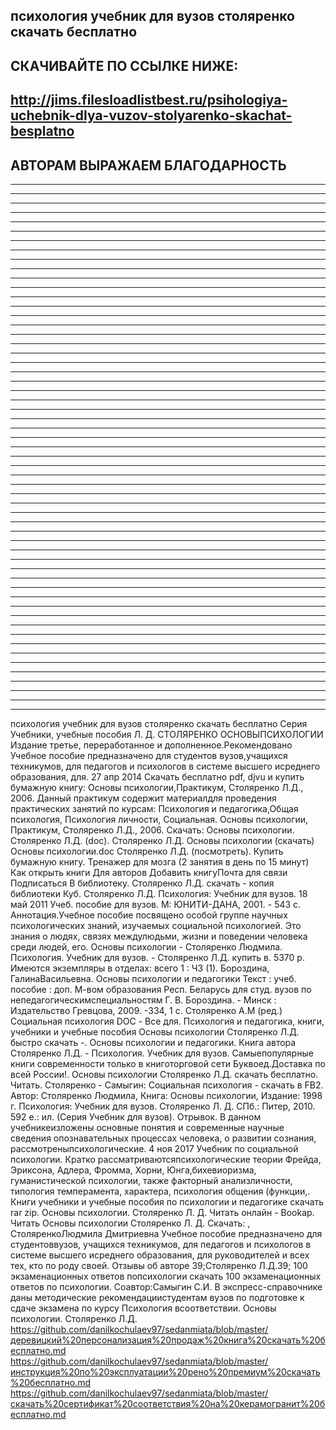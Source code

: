 психология учебник для вузов столяренко скачать бесплатно
--------------------------------------------------
СКАЧИВАЙТЕ ПО ССЫЛКЕ НИЖЕ:
--------------------------------------------------
http://jims.filesloadlistbest.ru/psihologiya-uchebnik-dlya-vuzov-stolyarenko-skachat-besplatno
--------------------------------------------------
АВТОРАМ ВЫРАЖАЕМ БЛАГОДАРНОСТЬ
--------------------------------------------------
--------------------------------------------------
--------------------------------------------------
--------------------------------------------------
--------------------------------------------------
--------------------------------------------------
--------------------------------------------------
--------------------------------------------------
--------------------------------------------------
--------------------------------------------------
--------------------------------------------------
--------------------------------------------------
--------------------------------------------------
--------------------------------------------------
--------------------------------------------------
--------------------------------------------------
--------------------------------------------------
--------------------------------------------------
--------------------------------------------------
--------------------------------------------------
--------------------------------------------------
--------------------------------------------------
--------------------------------------------------
--------------------------------------------------
--------------------------------------------------
--------------------------------------------------
--------------------------------------------------
--------------------------------------------------
--------------------------------------------------
--------------------------------------------------
--------------------------------------------------
--------------------------------------------------
--------------------------------------------------
--------------------------------------------------
--------------------------------------------------
--------------------------------------------------
--------------------------------------------------
--------------------------------------------------
--------------------------------------------------
--------------------------------------------------
--------------------------------------------------
--------------------------------------------------
--------------------------------------------------
--------------------------------------------------
--------------------------------------------------
--------------------------------------------------
--------------------------------------------------
--------------------------------------------------
--------------------------------------------------
--------------------------------------------------
--------------------------------------------------
--------------------------------------------------
--------------------------------------------------
--------------------------------------------------
--------------------------------------------------
--------------------------------------------------
--------------------------------------------------
--------------------------------------------------
психология учебник для вузов столяренко скачать бесплатно Серия Учебники, учебные пособия Л. Д. СТОЛЯРЕНКО ОСНОВЫПСИХОЛОГИИ Издание третье, переработанное и дополненное.Рекомендовано  Учебное пособие предназначено для студентов вузов,учащихся техникумов, для педагогов и психологов в системе высшего исреднего образования, для. 27 апр 2014  Скачать бесплатно pdf, djvu и купить бумажную книгу: Основы психологии,Практикум, Столяренко Л.Д., 2006. Данный практикум содержит материалдля проведения практических занятий по курсам: Психология и педагогика,Общая психология, Психология личности, Социальная. Основы психологии, Практикум, Столяренко Л.Д., 2006. Скачать: Основы психологии. Столяренко Л.Д. (doc). Столяренко Л.Д.  Основы психологии (скачать)  Основы психологии.doc Столяренко Л.Д. (посмотреть). Купить бумажную книгу. Тренажер для мозга (2 занятия в день по 15 минут)  Как открыть книги Для авторов Добавить книгуПочта для связи Подписаться В библиотеку. Столяренко Л.Д. скачать -   копия библиотеки Куб. Столяренко Л.Д. Психология: Учебник для вузов. 18 май 2011  Учеб. пособие для вузов. М: ЮНИТИ-ДАНА, 2001. - 543 с. Аннотация.Учебное пособие посвящено особой группе научных психологических знаний, изучаемых социальной психологией. Это знания о людях, связях междулюдьми, жизни и поведении человека среди людей, его. Основы психологии - Столяренко Людмила. Психология. Учебник для вузов. - Столяренко Л.Д. купить в. 5370 р. Имеются экземпляры в отделах: всего 1 : ЧЗ (1). Бороздина, ГалинаВасильевна. Основы психологии и педагогики Текст : учеб. пособие : доп. М-вом образования Респ. Беларусь для студ. вузов по непедагогическимспециальностям  Г. В. Бороздина. - Минск : Издательство Гревцова, 2009. -334, 1 с. Столяренко А.М (ред.) Социальная психология DOC - Все для. Психология и педагогика, книги, учебники и учебные пособия
Основы психологии  Столяренко Л.Д.  быстро скачать -. Основы психологии и педагогики. Книга автора Столяренко Л.Д. - Психология. Учебник для вузов. Самыепопулярные книги современности только в книготорговой сети Буквоед.Доставка по всей России!. Основы психологии Столяренко Л.Д. скачать бесплатно. Читать. Столяренко - Самыгин: Социальная психология - скачать в FB2. Автор: Столяренко Людмила, Книга: Основы психологии, Издание: 1998 г. Психология: Учебник для вузов. Столяренко Л. Д.  СПб.: Питер, 2010. 592 е.: ил.  (Серия Учебник для вузов). Отрывок. В данном учебникеизложены основные понятия и современные научные сведения опознавательных процессах человека, о развитии сознания, рассмотреныпсихологические. 4 ноя 2017  Учебник по социальной психологии. Кратко рассматриваютсяпсихологические теории Фрейда, Эриксона, Адлера, Фромма, Хорни, Юнга,бихевиоризма, гуманистической психологии, также факторный анализличности, типология темперамента, характера, психология общения (функции,. Книги учебники и учебные пособия по психологии и педагогике скачать rar zip. Основы психологии. Столяренко Л. Д. Читать онлайн - Bookap. Читать Основы психологии Столяренко Л. Д.  Скачать: , СтоляренкоЛюдмила Дмитриевна  Учебное пособие предназначено для студентоввузов, учащихся техникумов, для педагогов и психологов в системе высшего исреднего образования, для руководителей и всех тех, кто по роду своей. Отзывы об авторе 39;Столяренко Л.Д.39; 100 экзаменационных ответов попсихологии скачать 100 экзаменационных ответов по психологии. Соавтор:Самыгин С.И. В экспресс-справочнике даны методические рекомендациистудентам вузов по подготовке к сдаче экзамена по курсу Психология всоответствии. Основы психологии. Столяренко Л.Д.
https://github.com/danilkochulaev97/sedanmiata/blob/master/деревицкий%20персонализация%20продаж%20книга%20скачать%20бесплатно.md
https://github.com/danilkochulaev97/sedanmiata/blob/master/инструкция%20по%20эксплуатации%20рено%20премиум%20скачать%20бесплатно.md
https://github.com/danilkochulaev97/sedanmiata/blob/master/скачать%20сертификат%20соответствия%20на%20керамогранит%20бесплатно.md